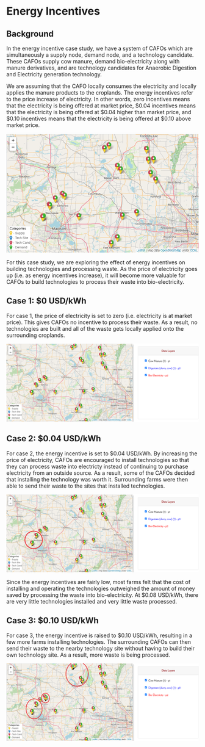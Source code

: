 <h1>Energy Incentives</h1>

<h2>Background</h2>

<p>
    In the energy incentive case study, we have a system of CAFOs which are simultaneously a supply node, demand node, and a technology candidate. These CAFOs supply cow manure, demand bio-electricity along with manure derivatives, and are technology candidates for Anaerobic Digestion and Electricity generation technology. 
</p>

<p>
    We are assuming that the CAFO locally consumes the electricity and locally applies the manure products to the croplands. The energy incentives refer to the price increase of electricity. In other words, zero incentives means that the electricity is being offered at market price, $0.04 incentives means that the electricity is being offered at $0.04 higher than market price, and $0.10 incentives means that the electricity is being offered at $0.10 above market price. 
</p>

<img src="Pictures\energy_incent\map.png">

<p>
    For this case study, we are exploring the effect of energy incentives on building technologies and processing waste. As the price of electricity goes up (i.e. as energy incentives increase), it will become more valuable for CAFOs to build technologies to process their waste into bio-electricity. 
</p>

<h2>Case 1: $0 USD/kWh</h2>

<p>
    For case 1, the price of electricity is set to zero (i.e. electricity is at market price). This gives CAFOs no incentive to process their waste. As a result, no technologies are built and all of the waste gets locally applied onto the surrounding croplands. 
</p>

<img src="Pictures\energy_incent\case_1.png">

<h2>Case 2: $0.04 USD/kWh</h2>

<p>
    For case 2, the energy incentive is set to $0.04 USD/kWh. By increasing the price of electricity, CAFOs are encouraged to install technologies so that they can process waste into electricty instead of continuing to purchase electricity from an outside source. As a result, some of the CAFOs decided that installing the technology was worth it. Surrounding farms were then able to send their waste to the sites that installed technologies. 
</p>

<img src="Pictures\energy_incent\case_2.png">

<p>
    Since the energy incentives are fairly low, most farms felt that the cost of installing and operating the technologies outweighed the amount of money saved by processing the waste into bio-electricity. At $0.08 USD/kWh, there are very little technologies installed and very little waste processed. 
</p>

<h2>Case 3: $0.10 USD/kWh</h2>

<p>
For case 3, the energy incentive is raised to $0.10 USD/kWh, resulting in a few more farms installing technologies. The surrounding CAFOs can then send their waste to the nearby technology site without having to build their own technology site. As a result, more waste is being processed. 
</p>

<img src="Pictures\energy_incent\case_3.png">